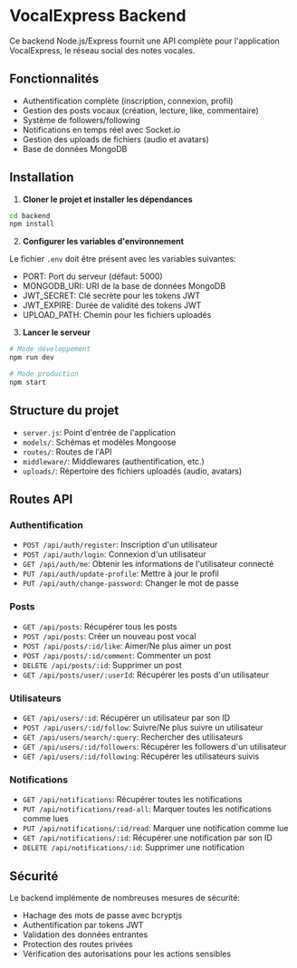 
# VocalExpress Backend

Ce backend Node.js/Express fournit une API complète pour l'application VocalExpress, le réseau social des notes vocales.

## Fonctionnalités

- Authentification complète (inscription, connexion, profil)
- Gestion des posts vocaux (création, lecture, like, commentaire)
- Système de followers/following
- Notifications en temps réel avec Socket.io
- Gestion des uploads de fichiers (audio et avatars)
- Base de données MongoDB

## Installation

1. **Cloner le projet et installer les dépendances**

```bash
cd backend
npm install
```

2. **Configurer les variables d'environnement**

Le fichier `.env` doit être présent avec les variables suivantes:
- PORT: Port du serveur (défaut: 5000)
- MONGODB_URI: URI de la base de données MongoDB
- JWT_SECRET: Clé secrète pour les tokens JWT
- JWT_EXPIRE: Durée de validité des tokens JWT
- UPLOAD_PATH: Chemin pour les fichiers uploadés

3. **Lancer le serveur**

```bash
# Mode développement
npm run dev

# Mode production
npm start
```

## Structure du projet

- `server.js`: Point d'entrée de l'application
- `models/`: Schémas et modèles Mongoose
- `routes/`: Routes de l'API
- `middleware/`: Middlewares (authentification, etc.)
- `uploads/`: Répertoire des fichiers uploadés (audio, avatars)

## Routes API

### Authentification

- `POST /api/auth/register`: Inscription d'un utilisateur
- `POST /api/auth/login`: Connexion d'un utilisateur
- `GET /api/auth/me`: Obtenir les informations de l'utilisateur connecté
- `PUT /api/auth/update-profile`: Mettre à jour le profil
- `PUT /api/auth/change-password`: Changer le mot de passe

### Posts

- `GET /api/posts`: Récupérer tous les posts
- `POST /api/posts`: Créer un nouveau post vocal
- `POST /api/posts/:id/like`: Aimer/Ne plus aimer un post
- `POST /api/posts/:id/comment`: Commenter un post
- `DELETE /api/posts/:id`: Supprimer un post
- `GET /api/posts/user/:userId`: Récupérer les posts d'un utilisateur

### Utilisateurs

- `GET /api/users/:id`: Récupérer un utilisateur par son ID
- `POST /api/users/:id/follow`: Suivre/Ne plus suivre un utilisateur
- `GET /api/users/search/:query`: Rechercher des utilisateurs
- `GET /api/users/:id/followers`: Récupérer les followers d'un utilisateur
- `GET /api/users/:id/following`: Récupérer les utilisateurs suivis

### Notifications

- `GET /api/notifications`: Récupérer toutes les notifications
- `PUT /api/notifications/read-all`: Marquer toutes les notifications comme lues
- `PUT /api/notifications/:id/read`: Marquer une notification comme lue
- `GET /api/notifications/:id`: Récupérer une notification par son ID
- `DELETE /api/notifications/:id`: Supprimer une notification

## Sécurité

Le backend implémente de nombreuses mesures de sécurité:
- Hachage des mots de passe avec bcryptjs
- Authentification par tokens JWT
- Validation des données entrantes
- Protection des routes privées
- Vérification des autorisations pour les actions sensibles
